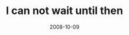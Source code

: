 ---
layout: base.njk
title : 'I can not wait until then' 
view_title : 'I can not wait until then' 
year : '2008' 
date : '2008-10-09' 
img_file : '/drawing/icannotwaituntilthen.png' 
html_file : 'icannotwaituntilthen' 
next_html : 'idontfindthisamusing.html' 
year_order : '456' 
permalink : "title/{{html_file}}.html"
---
